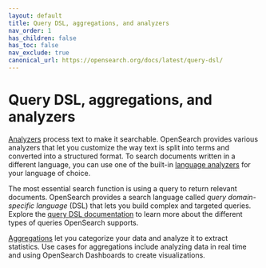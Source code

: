 ```yaml
---
layout: default
title: Query DSL, aggregations, and analyzers
nav_order: 1
has_children: false
has_toc: false
nav_exclude: true
canonical_url: https://opensearch.org/docs/latest/query-dsl/
---
```


# Query DSL, aggregations, and analyzers

[Analyzers]({{site.url}}{{site.baseurl}}/analyzers/text-analyzers/) process text to make it searchable. OpenSearch provides various analyzers that let you customize the way text is split into terms and converted into a structured format. To search documents written in a different language, you can use one of the built-in [language analyzers]({{site.url}}{{site.baseurl}}/query-dsl/analyzers/language-analyzers/) for your language of choice.

The most essential search function is using a query to return relevant documents. OpenSearch provides a search language called _query domain-specific language_ (DSL) that lets you build complex and targeted queries. Explore the [query DSL documentation]({{site.url}}{{site.baseurl}}/query-dsl/) to learn more about the different types of queries OpenSearch supports.

[Aggregations]({{site.url}}{{site.baseurl}}/aggregations/) let you categorize your data and analyze it to extract statistics. Use cases for aggregations include analyzing data in real time and using OpenSearch Dashboards to create visualizations.